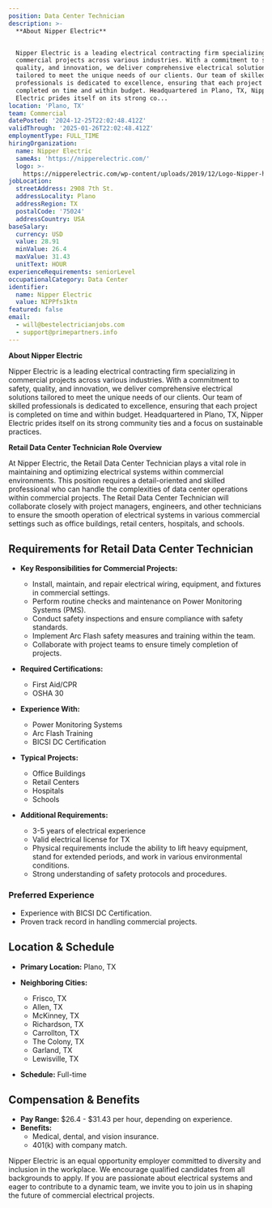 ```yaml
---
position: Data Center Technician
description: >-
  **About Nipper Electric**


  Nipper Electric is a leading electrical contracting firm specializing in
  commercial projects across various industries. With a commitment to safety,
  quality, and innovation, we deliver comprehensive electrical solutions
  tailored to meet the unique needs of our clients. Our team of skilled
  professionals is dedicated to excellence, ensuring that each project is
  completed on time and within budget. Headquartered in Plano, TX, Nipper
  Electric prides itself on its strong co...
location: 'Plano, TX'
team: Commercial
datePosted: '2024-12-25T22:02:48.412Z'
validThrough: '2025-01-26T22:02:48.412Z'
employmentType: FULL_TIME
hiringOrganization:
  name: Nipper Electric
  sameAs: 'https://nipperelectric.com/'
  logo: >-
    https://nipperelectric.com/wp-content/uploads/2019/12/Logo-Nipper-horizontal-primary.png
jobLocation:
  streetAddress: 2908 7th St.
  addressLocality: Plano
  addressRegion: TX
  postalCode: '75024'
  addressCountry: USA
baseSalary:
  currency: USD
  value: 28.91
  minValue: 26.4
  maxValue: 31.43
  unitText: HOUR
experienceRequirements: seniorLevel
occupationalCategory: Data Center
identifier:
  name: Nipper Electric
  value: NIPPfs1ktn
featured: false
email:
  - will@bestelectricianjobs.com
  - support@primepartners.info
---
```




**About Nipper Electric**

Nipper Electric is a leading electrical contracting firm specializing in commercial projects across various industries. With a commitment to safety, quality, and innovation, we deliver comprehensive electrical solutions tailored to meet the unique needs of our clients. Our team of skilled professionals is dedicated to excellence, ensuring that each project is completed on time and within budget. Headquartered in Plano, TX, Nipper Electric prides itself on its strong community ties and a focus on sustainable practices.

**Retail Data Center Technician Role Overview**

At Nipper Electric, the Retail Data Center Technician plays a vital role in maintaining and optimizing electrical systems within commercial environments. This position requires a detail-oriented and skilled professional who can handle the complexities of data center operations within commercial projects. The Retail Data Center Technician will collaborate closely with project managers, engineers, and other technicians to ensure the smooth operation of electrical systems in various commercial settings such as office buildings, retail centers, hospitals, and schools.

## Requirements for Retail Data Center Technician

- **Key Responsibilities for Commercial Projects:**
  - Install, maintain, and repair electrical wiring, equipment, and fixtures in commercial settings.
  - Perform routine checks and maintenance on Power Monitoring Systems (PMS).
  - Conduct safety inspections and ensure compliance with safety standards.
  - Implement Arc Flash safety measures and training within the team.
  - Collaborate with project teams to ensure timely completion of projects.

- **Required Certifications:**
  - First Aid/CPR
  - OSHA 30

- **Experience With:**
  - Power Monitoring Systems
  - Arc Flash Training
  - BICSI DC Certification

- **Typical Projects:**
  - Office Buildings
  - Retail Centers
  - Hospitals
  - Schools

- **Additional Requirements:**
  - 3-5 years of electrical experience
  - Valid electrical license for TX
  - Physical requirements include the ability to lift heavy equipment, stand for extended periods, and work in various environmental conditions.
  - Strong understanding of safety protocols and procedures.

### Preferred Experience

- Experience with BICSI DC Certification.
- Proven track record in handling commercial projects.

## Location & Schedule

- **Primary Location:** Plano, TX
- **Neighboring Cities:** 
  - Frisco, TX
  - Allen, TX
  - McKinney, TX
  - Richardson, TX
  - Carrollton, TX
  - The Colony, TX
  - Garland, TX
  - Lewisville, TX

- **Schedule:** Full-time

## Compensation & Benefits

- **Pay Range:** $26.4 - $31.43 per hour, depending on experience.
- **Benefits:**
  - Medical, dental, and vision insurance.
  - 401(k) with company match.

Nipper Electric is an equal opportunity employer committed to diversity and inclusion in the workplace. We encourage qualified candidates from all backgrounds to apply. If you are passionate about electrical systems and eager to contribute to a dynamic team, we invite you to join us in shaping the future of commercial electrical projects.
